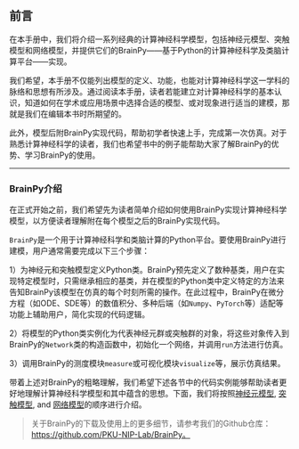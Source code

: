 ## 前言

在本手册中，我们将介绍一系列经典的计算神经科学模型，包括神经元模型、突触模型和网络模型，并提供它们的BrainPy——基于Python的计算神经科学及类脑计算平台——实现。

我们希望，本手册不仅能列出模型的定义、功能，也能对计算神经科学这一学科的脉络和思想有所涉及。通过阅读本手册，读者若能建立对计算神经科学的基本认识，知道如何在学术或应用场景中选择合适的模型、或对现象进行适当的建模，那就是我们在编辑本书时所期望的。

此外，模型后附BrainPy实现代码，帮助初学者快速上手，完成第一次仿真。对于熟悉计算神经科学的读者，我们也希望书中的例子能帮助大家了解BrainPy的优势、学习BrainPy的使用。



------

### BrainPy介绍

在正式开始之前，我们希望先为读者简单介绍如何使用BrainPy实现计算神经科学模型，以方便读者理解附在每个模型之后的BrainPy实现代码。

`BrainPy`是一个用于计算神经科学和类脑计算的Python平台。要使用BrainPy进行建模，用户通常需要完成以下三个步骤：

1）为神经元和突触模型定义Python类。BrainPy预先定义了数种基类，用户在实现特定模型时，只需继承相应的基类，并在模型的Python类中定义特定的方法来告知BrainPy该模型在仿真的每个时刻所需的操作。在此过程中，BrainPy在微分方程（如ODE、SDE等）的数值积分、多种后端（如`Numpy`、`PyTorch`等）适配等功能上辅助用户，简化实现的代码逻辑。

2）将模型的Python类实例化为代表神经元群或突触群的对象，将这些对象传入到BrainPy的`Network`类的构造函数中，初始化一个网络，并调用`run`方法进行仿真。

3）调用BrainPy的测度模块`measure`或可视化模块`visualize`等，展示仿真结果。

带着上述对BrainPy的粗略理解，我们希望下述各节中的代码实例能够帮助读者更好地理解计算神经科学模型和其中蕴含的思想。下面，我们将按照[神经元模型](neurons.md), [突触模型](synapses.md), and [网络模型](networks.md)的顺序进行介绍。

> 关于BrainPy的下载及使用上的更多细节，请参考我们的Github仓库：https://github.com/PKU-NIP-Lab/BrainPy。